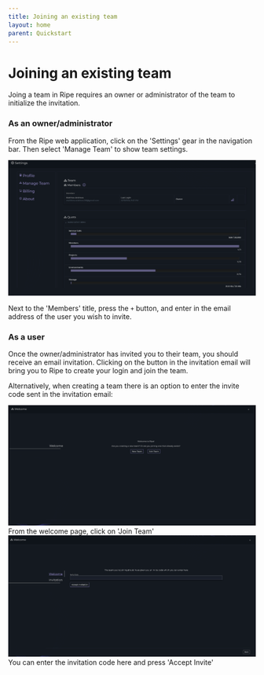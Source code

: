 ```yaml
---
title: Joining an existing team
layout: home
parent: Quickstart
---
```

# Joining an existing team

Joing a team in Ripe requires an owner or administrator of the team to initialize the invitation.

### As an owner/administrator
From the Ripe web application, click on the 'Settings' gear in the navigation bar. Then select 'Manage Team' to show team settings.

![Ripe manage team settings](../img/gs-join-team-owner.png "Ripe manage team settings")

Next to the 'Members' title, press the `+` button, and enter in the email address of the user you wish to invite.

### As a user
Once the owner/administrator has invited you to their team, you should receive an 
email invitation. Clicking on the button in the invitation email will bring you to Ripe to create your login and join the team.

Alternatively, when creating a team there is an option to enter the invite code sent in the invitation email:

![Ripe welcome page](../img/gs-join-team-user-1.png "Ripe welcome page")
From the welcome page, click on 'Join Team'
![Ripe join team](../img/gs-join-team-user-2.png "Ripe join team")
You can enter the invitation code here and press 'Accept Invite'